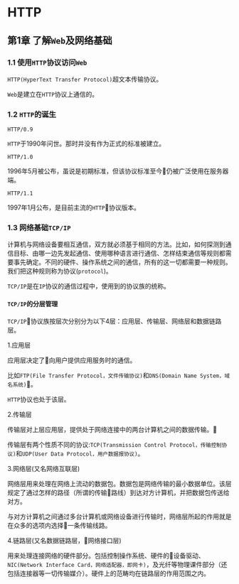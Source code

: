 # HTTP

## 第1章 了解`Web`及网络基础

### 1.1 使用`HTTP`协议访问`Web`

`HTTP(HyperText Transfer Protocol)`超文本传输协议。

`Web`是建立在`HTTP`协议上通信的。

### 1.2 `HTTP`的诞生

`HTTP/0.9`

`HTTP`于1990年问世。那时并没有作为正式的标准被建立。

`HTTP/1.0`

1996年5月被公布，虽说是初期标准，但该协议标准至今仍被广泛使用在服务器端。

`HTTP/1.1`

1997年1月公布，是目前主流的`HTTP`协议版本。

### 1.3 网络基础`TCP/IP`

计算机与网络设备要相互通信，双方就必须基于相同的方法。比如，如何探测到通信目标、由哪一边先发起通信、使用哪种语言进行通信、怎样结束通信等规则都需要事先确定。不同的硬件、操作系统之间的通信，所有的这一切都需要一种规则。我们把这种规则称为协议(`protocol`)。

`TCP/IP`是在`IP`协议的通信过程中，使用到的协议族的统称。

#### `TCP/IP`的分层管理

`TCP/IP`协议族按层次分别分为以下4层：应用层、传输层、网络层和数据链路层。

1.应用层

应用层决定了向用户提供应用服务时的通信。

比如`FTP(File Transfer Protocol，文件传输协议)`和`DNS(Domain Name System，域名系统)`。

`HTTP`协议也处于该层。

2.传输层

传输层对上层应用层，提供处于网络连接中的两台计算机之间的数据传输。

传输层有两个性质不同的协议:`TCP(Transmission Control Protocol，传输控制协议)`和`UDP(User Data Protocol，用户数据报协议)`。

3.网络层(又名网络互联层)

网络层用来处理在网络上流动的数据包。数据包是网络传输的最小数据单位。该层规定了通过怎样的路径（所谓的传输路线）到达对方计算机，并把数据包传送给对方。

与对方计算机之间通过多台计算机或网络设备进行传输时，网络层所起的作用就是在众多的选项内选择一条传输线路。

4.链路层(又名数据链路层，网络接口层)

用来处理连接网络的硬件部分。包括控制操作系统、硬件的设备驱动、`NIC(Network Interface Card，网络适配器，即网卡)`，及光纤等物理课件部分（还包括连接器等一切传输媒介）。硬件上的范畴均在链路层的作用范围之内。